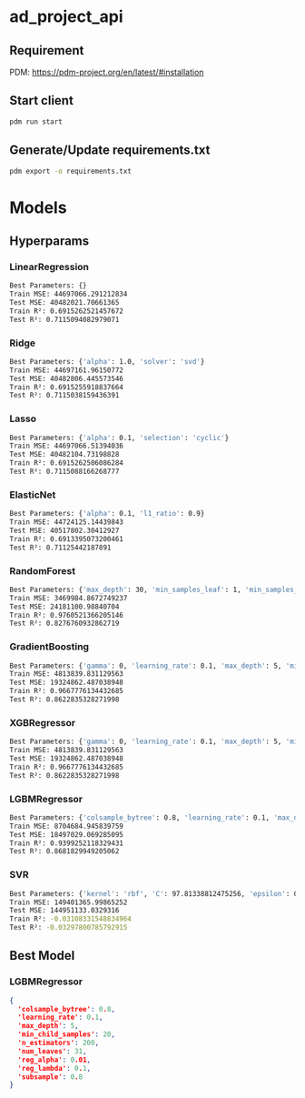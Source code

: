 # ad_project_api

## Requirement
PDM: https://pdm-project.org/en/latest/#installation

## Start client
```bash
pdm run start
```

## Generate/Update requirements.txt
```bash
pdm export -o requirements.txt
```

# Models
## Hyperparams
### LinearRegression
```bash
Best Parameters: {}
Train MSE: 44697066.291212834
Test MSE: 40482021.70661365
Train R²: 0.6915262521457672
Test R²: 0.7115094082979071
```

### Ridge
```bash
Best Parameters: {'alpha': 1.0, 'solver': 'svd'}
Train MSE: 44697161.96150772
Test MSE: 40482806.445573546
Train R²: 0.6915255918837664
Test R²: 0.7115038159436391
```

### Lasso
```bash
Best Parameters: {'alpha': 0.1, 'selection': 'cyclic'}
Train MSE: 44697066.51394036
Test MSE: 40482104.73198828
Train R²: 0.6915262506086284
Test R²: 0.7115088166268777
```

### ElasticNet
```bash
Best Parameters: {'alpha': 0.1, 'l1_ratio': 0.9}
Train MSE: 44724125.14439843
Test MSE: 40517802.30412927
Train R²: 0.6913395073200461
Test R²: 0.71125442187891
```

### RandomForest
```bash
Best Parameters: {'max_depth': 30, 'min_samples_leaf': 1, 'min_samples_split': 2, 'n_estimators': 500}
Train MSE: 3469984.8672749237
Test MSE: 24181100.98840704
Train R²: 0.9760521366205146
Test R²: 0.8276760932862719
```

### GradientBoosting
```bash
Best Parameters: {'gamma': 0, 'learning_rate': 0.1, 'max_depth': 5, 'min_child_weight': 2, 'n_estimators': 200}
Train MSE: 4813839.831129563
Test MSE: 19324862.487038948
Train R²: 0.9667776134432685
Test R²: 0.8622835328271998
```

### XGBRegressor
```bash
Best Parameters: {'gamma': 0, 'learning_rate': 0.1, 'max_depth': 5, 'min_child_weight': 2, 'n_estimators': 200}
Train MSE: 4813839.831129563
Test MSE: 19324862.487038948
Train R²: 0.9667776134432685
Test R²: 0.8622835328271998
```

### LGBMRegressor
```bash
Best Parameters: {'colsample_bytree': 0.8, 'learning_rate': 0.1, 'max_depth': 5, 'min_child_samples': 20, 'n_estimators': 200, 'num_leaves': 31, 'reg_alpha': 0.01, 'reg_lambda': 0.1, 'subsample': 0.8}
Train MSE: 8704684.945839759
Test MSE: 18497029.069285095
Train R²: 0.9399252118329431
Test R²: 0.8681829949205062
```

### SVR
```bash
Best Parameters: {'kernel': 'rbf', 'C': 97.81338812475256, 'epsilon': 0.0015374785628296513, 'gamma': 0.004180408469462122}
Train MSE: 149401365.99865252
Test MSE: 144951133.0329316
Train R²: -0.03108331548834964
Test R²: -0.03297800785792915
```

## Best Model
### LGBMRegressor
```json
{
  'colsample_bytree': 0.8,
  'learning_rate': 0.1,
  'max_depth': 5,
  'min_child_samples': 20,
  'n_estimators': 200,
  'num_leaves': 31,
  'reg_alpha': 0.01,
  'reg_lambda': 0.1,
  'subsample': 0.8
}
```
